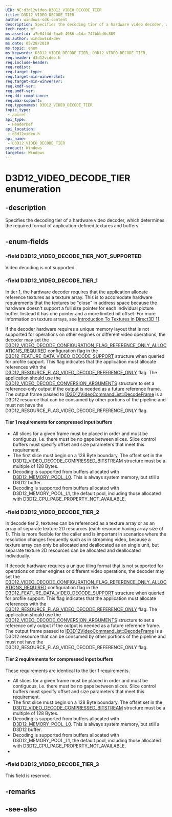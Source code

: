 ```yaml
---
UID: NE:d3d12video.D3D12_VIDEO_DECODE_TIER
title: D3D12_VIDEO_DECODE_TIER
author: windows-sdk-content
description: Specifies the decoding tier of a hardware video decoder, which determines the required format of application-defined textures and buffers.
tech.root: mf
ms.assetid: a7e84f4d-3aa0-4986-a1da-747bbbd6c889
ms.author: windowssdkdev
ms.date: 05/28/2019 
ms.topic: enum
ms.keywords: D3D12_VIDEO_DECODE_TIER, D3D12_VIDEO_DECODE_TIER, 
req.header: d3d12video.h
req.include-header:
req.redist:
req.target-type:
req.target-min-winverclnt:
req.target-min-winversvr:
req.kmdf-ver:
req.umdf-ver:
req.ddi-compliance:
req.max-support:
req.typenames: D3D12_VIDEO_DECODE_TIER
topic_type: 
 - apiref
api_type: 
 - HeaderDef
api_location: 
 - d3d12video.h
api_name: 
 - D3D12_VIDEO_DECODE_TIER
product: Windows
targetos: Windows
---
```


# D3D12_VIDEO_DECODE_TIER enumeration

## -description

Specifies the decoding tier of a hardware video decoder, which determines the required format of application-defined textures and buffers.


## -enum-fields

### -field D3D12_VIDEO_DECODE_TIER_NOT_SUPPORTED 

Video decoding is not supported.

### -field D3D12_VIDEO_DECODE_TIER_1 

In tier 1, the hardware decoder requires that the application allocate reference textures as a texture array. This is to accomodate hardware requirements that the textures be "close" in address space because the hardware doesn't support a full size pointer for each individual picture buffer.  Instead it has one pointer and a more limited bit offset. For more information on texture arrays, see [Introduction To Textures in Direct3D 11](https://docs.microsoft.com/windows/win32/direct3d11/overviews-direct3d-11-resources-textures-intro).

If the decoder hardware requires a unique memory layout that is not supported for operations on other engines or different video operations, the decoder may set the <a href="ne-d3d12video-d3d12_video_decode_configuration_flags">D3D12_VIDEO_DECODE_CONFIGURATION_FLAG_REFERENCE_ONLY_ALLOCATIONS_REQUIRED</a> configuration flag in the <a href="ns-d3d12video-d3d12_feature_data_video_decode_support">D3D12_FEATURE_DATA_VIDEO_DECODE_SUPPORT</a> structure when queried for profile support. This flag indicates that the application must allocate references with the <a href="https://docs.microsoft.com/windows/desktop/api/d3d12/ne-d3d12-d3d12_resource_flags">D3D12_RESOURCE_FLAG_VIDEO_DECODE_REFERENCE_ONLY</a> flag.  The application should use the <a href="ns-d3d12video-d3d12_video_decode_conversion_arguments">D3D12_VIDEO_DECODE_CONVERSION_ARGUMENTS</a> structure to set a reference-only output if the output is needed as a future reference frame.  The output frame passed to <a href="nf-d3d12video-id3d12videodecodecommandlist-decodeframe">ID3D12VideoCommandList::DecodeFrame</a> is a D3D12 resource that can be consumed by other portions of the pipeline and must not have the D3D12_RESOURCE_FLAG_VIDEO_DECODE_REFERENCE_ONLY flag.

#### Tier 1 requirements for compressed input buffers
- All slices for a given frame must be placed in order and must be contiguous, i.e. there must be no gaps between slices.  Slice control buffers must specify offset and size parameters that meet this requirement.  
- The first slice must begin on a 128 Byte boundary.  The offset set in the <a href="ns-d3d12video-d3d12_video_decode_compressed_bitstream">D3D12_VIDEO_DECODE_COMPRESSED_BITSTREAM</a> structure must be a multiple of 128 Bytes.
- Decoding is supported from buffers allocated with <a href="https://docs.microsoft.com/windows/desktop/api/d3d12/ne-d3d12-d3d12_memory_pool">D3D12_MEMORY_POOL_L0</a>. This is always system memory, but still a D3D12 buffer.
- Decoding is supported from buffers allocated with D3D12_MEMORY_POOL_L1, the default pool, including those allocated with D3D12_CPU_PAGE_PROPERTY_NOT_AVAILABLE. 


### -field D3D12_VIDEO_DECODE_TIER_2 

In decode tier 2, textures can be referenced as a texture array or as an array of separate texture 2D resources (each resource having array size of 1). This is more flexible for the caller and is important in scenarios where the resolution changes frequently such as in streaming video, because a texture array can only be allocated and deallocated as an single unit, but separate texture 2D resources can be allocated and deallocated individually.  

If decode hardware requires a unique tiling format that is not supported for operations on other engines or different video operations, the decoder may set the <a href="ne-d3d12video-d3d12_video_decode_configuration_flags">D3D12_VIDEO_DECODE_CONFIGURATION_FLAG_REFERENCE_ONLY_ALLOCATIONS_REQUIRED</a> configuration flag in the <a href="ns-d3d12video-d3d12_feature_data_video_decode_support">D3D12_FEATURE_DATA_VIDEO_DECODE_SUPPORT</a> structure when queried for profile support. This flag indicates that the application must allocate references with the <a href="https://docs.microsoft.com/windows/desktop/api/d3d12/ne-d3d12-d3d12_resource_flags">D3D12_RESOURCE_FLAG_VIDEO_DECODE_REFERENCE_ONLY</a> flag.  The application should use the <a href="ns-d3d12video-d3d12_video_decode_conversion_arguments">D3D12_VIDEO_DECODE_CONVERSION_ARGUMENTS</a> structure to set a reference only output if the output is needed as a future reference frame.  The output frame passed to <a href="nf-d3d12video-id3d12videodecodecommandlist-decodeframe">ID3D12VideoCommandList::DecodeFrame</a> is a D3D12 resource that can be consumed by other portions of the pipeline and must not have the D3D12_RESOURCE_FLAG_VIDEO_DECODE_REFERENCE_ONLY flag.

#### Tier 2 requirements for compressed input buffers

These requirements are identical to the tier 1 requirements.

- All slices for a given frame must be placed in order and must be contiguous, i.e. there must be no gaps between slices.  Slice control buffers must specify offset and size parameters that meet this requirement.  
- The first slice must begin on a 128 Byte boundary.  The offset set in the <a href="ns-d3d12video-d3d12_video_decode_compressed_bitstream">D3D12_VIDEO_DECODE_COMPRESSED_BITSTREAM</a> structure must be a multiple of 128 Bytes.
- Decoding is supported from buffers allocated with <a href="https://docs.microsoft.com/windows/desktop/api/d3d12/ne-d3d12-d3d12_memory_pool">D3D12_MEMORY_POOL_L0</a>. This is always system memory, but still a D3D12 buffer.
- Decoding is supported from buffers allocated with D3D12_MEMORY_POOL_L1, the default pool, including those allocated with D3D12_CPU_PAGE_PROPERTY_NOT_AVAILABLE. 
- 
### -field D3D12_VIDEO_DECODE_TIER_3 

This field is reserved.


## -remarks

## -see-also